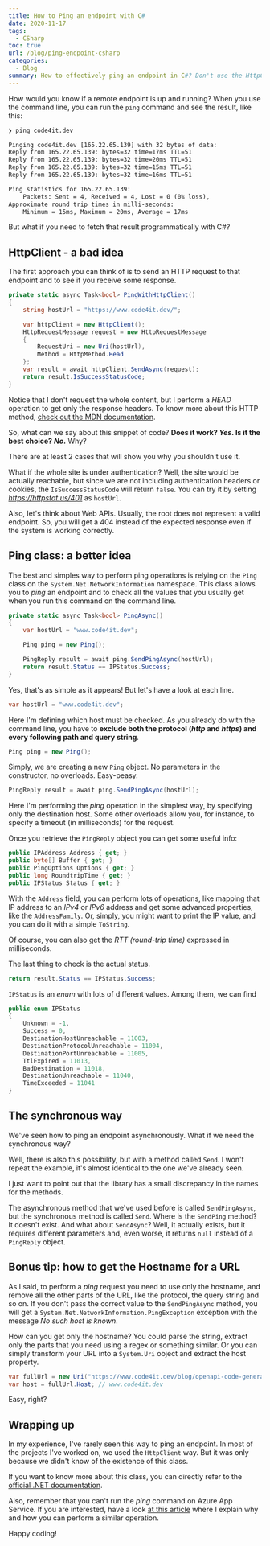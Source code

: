 ```yaml
---
title: How to Ping an endpoint with C#
date: 2020-11-17
tags:
  - CSharp
toc: true
url: /blog/ping-endpoint-csharp
categories:
  - Blog
summary: How to effectively ping an endpoint in C#? Don't use the HttpClient, when .NET provides a Ping class to perform all these operations.
---
```


How would you know if a remote endpoint is up and running? When you use the command line, you can run the `ping` command and see the result, like this:

```txt
❯ ping code4it.dev

Pinging code4it.dev [165.22.65.139] with 32 bytes of data:
Reply from 165.22.65.139: bytes=32 time=17ms TTL=51
Reply from 165.22.65.139: bytes=32 time=20ms TTL=51
Reply from 165.22.65.139: bytes=32 time=15ms TTL=51
Reply from 165.22.65.139: bytes=32 time=16ms TTL=51

Ping statistics for 165.22.65.139:
    Packets: Sent = 4, Received = 4, Lost = 0 (0% loss),
Approximate round trip times in milli-seconds:
    Minimum = 15ms, Maximum = 20ms, Average = 17ms
```

But what if you need to fetch that result programmatically with C#?

## HttpClient - a bad idea

The first approach you can think of is to send an HTTP request to that endpoint and to see if you receive some response.

```cs
private static async Task<bool> PingWithHttpClient()
{
    string hostUrl = "https://www.code4it.dev/";

    var httpClient = new HttpClient();
    HttpRequestMessage request = new HttpRequestMessage
    {
        RequestUri = new Uri(hostUrl),
        Method = HttpMethod.Head
    };
    var result = await httpClient.SendAsync(request);
    return result.IsSuccessStatusCode;
}
```

Notice that I don't request the whole content, but I perform a _HEAD_ operation to get only the response headers. To know more about this HTTP method, [check out the MDN documentation](https://developer.mozilla.org/en-US/docs/Web/HTTP/Methods/HEAD "HEAD documentation on MDN").

So, what can we say about this snippet of code? **Does it work? _Yes_. Is it the best choice? _No_.** Why?

There are at least 2 cases that will show you why you shouldn't use it.

What if the whole site is under authentication? Well, the site would be actually reachable, but since we are not including authentication headers or cookies, the `IsSuccessStatusCode` will return `false`. You can try it by setting _https://httpstat.us/401_ as `hostUrl`.

Also, let's think about Web APIs. Usually, the root does not represent a valid endpoint. So, you will get a 404 instead of the expected response even if the system is working correctly.

## Ping class: a better idea

The best and simples way to perform ping operations is relying on the `Ping` class on the `System.Net.NetworkInformation` namespace. This class allows you to _ping_ an endpoint and to check all the values that you usually get when you run this command on the command line.

```cs
private static async Task<bool> PingAsync()
{
    var hostUrl = "www.code4it.dev";

    Ping ping = new Ping();

    PingReply result = await ping.SendPingAsync(hostUrl);
    return result.Status == IPStatus.Success;
}
```

Yes, that's as simple as it appears! But let's have a look at each line.

```cs
var hostUrl = "www.code4it.dev";
```

Here I'm defining which host must be checked. As you already do with the command line, you have to **exclude both the protocol (_http_ and _https_) and every following path and query string**.

```cs
Ping ping = new Ping();
```

Simply, we are creating a new `Ping` object. No parameters in the constructor, no overloads. Easy-peasy.

```cs
PingReply result = await ping.SendPingAsync(hostUrl);
```

Here I'm performing the _ping_ operation in the simplest way, by specifying only the destination host.
Some other overloads allow you, for instance, to specify a timeout (in milliseconds) for the request.

Once you retrieve the `PingReply` object you can get some useful info:

```cs
public IPAddress Address { get; }
public byte[] Buffer { get; }
public PingOptions Options { get; }
public long RoundtripTime { get; }
public IPStatus Status { get; }
```

With the `Address` field, you can perform lots of operations, like mapping that IP address to an _IPv4_ or _IPv6_ address and get some advanced properties, like the `AddressFamily`. Or, simply, you might want to print the IP value, and you can do it with a simple `ToString`.

Of course, you can also get the _RTT (round-trip time)_ expressed in milliseconds.

The last thing to check is the actual status.

```cs
return result.Status == IPStatus.Success;
```

`IPStatus` is an _enum_ with lots of different values. Among them, we can find

```cs
public enum IPStatus
{
    Unknown = -1,
    Success = 0,
    DestinationHostUnreachable = 11003,
    DestinationProtocolUnreachable = 11004,
    DestinationPortUnreachable = 11005,
    TtlExpired = 11013,
    BadDestination = 11018,
    DestinationUnreachable = 11040,
    TimeExceeded = 11041
}
```

## The synchronous way

We've seen how to ping an endpoint asynchronously. What if we need the synchronous way?

Well, there is also this possibility, but with a method called `Send`. I won't repeat the example, it's almost identical to the one we've already seen.

I just want to point out that the library has a small discrepancy in the names for the methods.

The asynchronous method that we've used before is called `SendPingAsync`, but the synchronous method is called `Send`. Where is the `SendPing` method? It doesn't exist. And what about `SendAsync`? Well, it actually exists, but it requires different parameters and, even worse, it returns `null` instead of a `PingReply` object.

## Bonus tip: how to get the Hostname for a URL

As I said, to perform a _ping_ request you need to use only the hostname, and remove all the other parts of the URL, like the protocol, the query string and so on.
If you don't pass the correct value to the `SendPingAsync` method, you will get a `System.Net.NetworkInformation.PingException` exception with the message _No such host is known_.

How can you get only the hostname? You could parse the string, extract only the parts that you need using a regex or something similar. Or you can simply transform your URL into a `System.Uri` object and extract the host property.

```cs
var fullUrl = new Uri("https://www.code4it.dev/blog/openapi-code-generation-vs2019");
var host = fullUrl.Host; // www.code4it.dev
```

Easy, right?

## Wrapping up

In my experience, I've rarely seen this way to ping an endpoint. In most of the projects I've worked on, we used the `HttpClient` way. But it was only because we didn't know of the existence of this class.

If you want to know more about this class, you can directly refer to the [official .NET documentation](https://docs.microsoft.com/en-us/dotnet/api/system.net.networkinformation.ping?view=netcore-3.1 "Ping class on dotnet documentation").

Also, remember that you can't run the _ping_ command on Azure App Service. If you are interested, have a look [at this article](https://www.code4it.dev/blog/tcpping-azure-portal) where I explain why and how you can perform a similar operation.

Happy coding!
